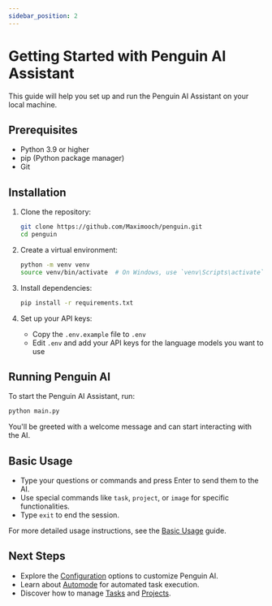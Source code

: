 ```yaml
---
sidebar_position: 2
---
```


# Getting Started with Penguin AI Assistant

This guide will help you set up and run the Penguin AI Assistant on your local machine.

## Prerequisites

- Python 3.9 or higher
- pip (Python package manager)
- Git

## Installation

1. Clone the repository:
   ```bash
   git clone https://github.com/Maximooch/penguin.git
   cd penguin
   ```

2. Create a virtual environment:
   ```bash
   python -m venv venv
   source venv/bin/activate  # On Windows, use `venv\Scripts\activate`
   ```

3. Install dependencies:
   ```bash
   pip install -r requirements.txt
   ```

4. Set up your API keys:
   - Copy the `.env.example` file to `.env`
   - Edit `.env` and add your API keys for the language models you want to use

## Running Penguin AI

To start the Penguin AI Assistant, run:

```bash
python main.py
```

You'll be greeted with a welcome message and can start interacting with the AI.

## Basic Usage

- Type your questions or commands and press Enter to send them to the AI.
- Use special commands like `task`, `project`, or `image` for specific functionalities.
- Type `exit` to end the session.

For more detailed usage instructions, see the [Basic Usage](usage/basic_usage.md) guide.

## Next Steps

- Explore the [Configuration](configuration.md) options to customize Penguin AI.
- Learn about [Automode](usage/automode.md) for automated task execution.
- Discover how to manage [Tasks](usage/task_management.md) and [Projects](usage/project_management.md).






